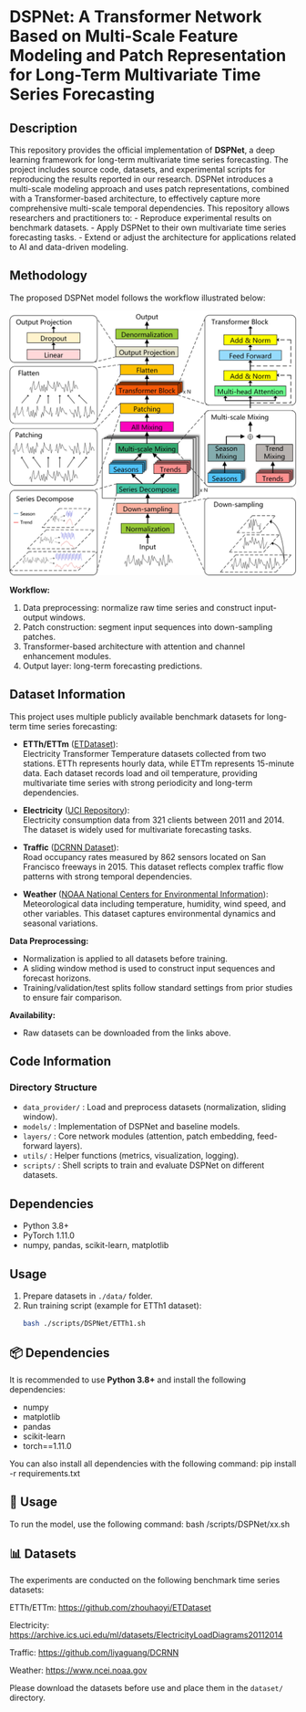 # DSPNet: A Transformer Network Based on Multi-Scale Feature Modeling and Patch Representation for Long-Term Multivariate Time Series Forecasting

## Description 
This repository provides the official implementation of **DSPNet**, a deep learning framework for long-term multivariate time series forecasting. The project includes source code, datasets, and experimental scripts for reproducing the results reported in our research. DSPNet introduces a multi-scale modeling approach and uses patch representations, combined with a Transformer-based architecture, to effectively capture more comprehensive multi-scale temporal dependencies. This repository allows researchers and practitioners to: - Reproduce experimental results on benchmark datasets. - Apply DSPNet to their own multivariate time series forecasting tasks. - Extend or adjust the architecture for applications related to AI and data-driven modeling.


## Methodology

The proposed DSPNet model follows the workflow illustrated below:

![DSPNet Model Architecture](model.jpg)

**Workflow:**
1. Data preprocessing: normalize raw time series and construct input-output windows.
2. Patch construction: segment input sequences into down-sampling patches.
3. Transformer-based architecture with attention and channel enhancement modules.
4. Output layer: long-term forecasting predictions.


## Dataset Information

This project uses multiple publicly available benchmark datasets for long-term time series forecasting:

- **ETTh/ETTm** ([ETDataset](https://github.com/zhouhaoyi/ETDataset)):  
  Electricity Transformer Temperature datasets collected from two stations. ETTh represents hourly data, while ETTm represents 15-minute data. Each dataset records load and oil temperature, providing multivariate time series with strong periodicity and long-term dependencies.  

- **Electricity** ([UCI Repository](https://archive.ics.uci.edu/ml/datasets/ElectricityLoadDiagrams20112014)):  
  Electricity consumption data from 321 clients between 2011 and 2014. The dataset is widely used for multivariate forecasting tasks.  

- **Traffic** ([DCRNN Dataset](https://github.com/liyaguang/DCRNN)):  
  Road occupancy rates measured by 862 sensors located on San Francisco freeways in 2015. This dataset reflects complex traffic flow patterns with strong temporal dependencies.  

- **Weather** ([NOAA National Centers for Environmental Information](https://www.ncei.noaa.gov)):  
  Meteorological data including temperature, humidity, wind speed, and other variables. This dataset captures environmental dynamics and seasonal variations.  

**Data Preprocessing:**  
- Normalization is applied to all datasets before training.  
- A sliding window method is used to construct input sequences and forecast horizons.  
- Training/validation/test splits follow standard settings from prior studies to ensure fair comparison.  

**Availability:**  
- Raw datasets can be downloaded from the links above.  

## Code Information

### Directory Structure
- `data_provider/` : Load and preprocess datasets (normalization, sliding window).
- `models/` : Implementation of DSPNet and baseline models.
- `layers/` : Core network modules (attention, patch embedding, feed-forward layers).
- `utils/` : Helper functions (metrics, visualization, logging).
- `scripts/` : Shell scripts to train and evaluate DSPNet on different datasets.

## Dependencies
- Python 3.8+
- PyTorch 1.11.0
- numpy, pandas, scikit-learn, matplotlib

## Usage
1. Prepare datasets in `./data/` folder.
2. Run training script (example for ETTh1 dataset):
   ```bash
   bash ./scripts/DSPNet/ETTh1.sh


## 📦 Dependencies  

It is recommended to use **Python 3.8+** and install the following dependencies:  
- numpy  
- matplotlib  
- pandas  
- scikit-learn  
- torch==1.11.0  

You can also install all dependencies with the following command:  pip install -r requirements.txt



## 🚀 Usage  

To run the model, use the following command:  bash /scripts/DSPNet/xx.sh


## 📊 Datasets  

The experiments are conducted on the following benchmark time series datasets:  

ETTh/ETTm: https://github.com/zhouhaoyi/ETDataset

Electricity: https://archive.ics.uci.edu/ml/datasets/ElectricityLoadDiagrams20112014

Traffic: https://github.com/liyaguang/DCRNN

Weather: https://www.ncei.noaa.gov

Please download the datasets before use and place them in the `dataset/` directory.  


